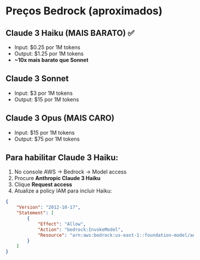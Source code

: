 # Preços Bedrock (aproximados)

## Claude 3 Haiku (MAIS BARATO) ✅
- Input: $0.25 por 1M tokens
- Output: $1.25 por 1M tokens
- **~10x mais barato que Sonnet**

## Claude 3 Sonnet
- Input: $3 por 1M tokens  
- Output: $15 por 1M tokens

## Claude 3 Opus (MAIS CARO)
- Input: $15 por 1M tokens
- Output: $75 por 1M tokens

## Para habilitar Claude 3 Haiku:

1. No console AWS → Bedrock → Model access
2. Procure **Anthropic Claude 3 Haiku**
3. Clique **Request access**
4. Atualize a policy IAM para incluir Haiku:

```json
{
    "Version": "2012-10-17",
    "Statement": [
        {
            "Effect": "Allow",
            "Action": "bedrock:InvokeModel",
            "Resource": "arn:aws:bedrock:us-east-1::foundation-model/anthropic.claude-3-haiku-20240307-v1:0"
        }
    ]
}
```